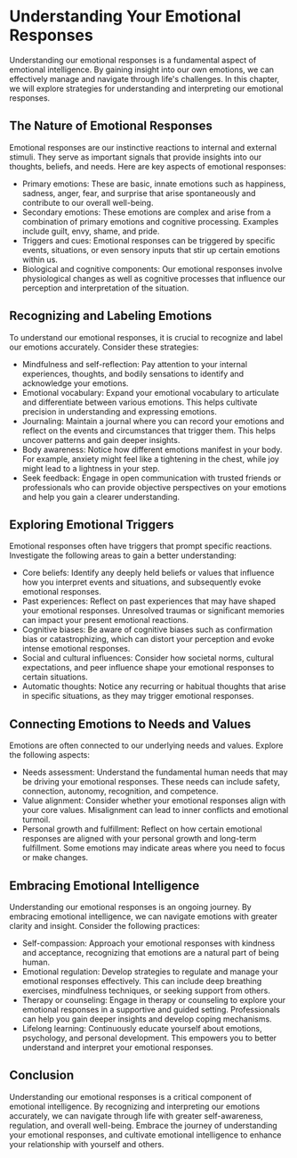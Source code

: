 Understanding Your Emotional Responses
===============================================

Understanding our emotional responses is a fundamental aspect of emotional intelligence. By gaining insight into our own emotions, we can effectively manage and navigate through life's challenges. In this chapter, we will explore strategies for understanding and interpreting our emotional responses.

The Nature of Emotional Responses
---------------------------------

Emotional responses are our instinctive reactions to internal and external stimuli. They serve as important signals that provide insights into our thoughts, beliefs, and needs. Here are key aspects of emotional responses:

* Primary emotions: These are basic, innate emotions such as happiness, sadness, anger, fear, and surprise that arise spontaneously and contribute to our overall well-being.
* Secondary emotions: These emotions are complex and arise from a combination of primary emotions and cognitive processing. Examples include guilt, envy, shame, and pride.
* Triggers and cues: Emotional responses can be triggered by specific events, situations, or even sensory inputs that stir up certain emotions within us.
* Biological and cognitive components: Our emotional responses involve physiological changes as well as cognitive processes that influence our perception and interpretation of the situation.

Recognizing and Labeling Emotions
---------------------------------

To understand our emotional responses, it is crucial to recognize and label our emotions accurately. Consider these strategies:

* Mindfulness and self-reflection: Pay attention to your internal experiences, thoughts, and bodily sensations to identify and acknowledge your emotions.
* Emotional vocabulary: Expand your emotional vocabulary to articulate and differentiate between various emotions. This helps cultivate precision in understanding and expressing emotions.
* Journaling: Maintain a journal where you can record your emotions and reflect on the events and circumstances that trigger them. This helps uncover patterns and gain deeper insights.
* Body awareness: Notice how different emotions manifest in your body. For example, anxiety might feel like a tightening in the chest, while joy might lead to a lightness in your step.
* Seek feedback: Engage in open communication with trusted friends or professionals who can provide objective perspectives on your emotions and help you gain a clearer understanding.

Exploring Emotional Triggers
----------------------------

Emotional responses often have triggers that prompt specific reactions. Investigate the following areas to gain a better understanding:

* Core beliefs: Identify any deeply held beliefs or values that influence how you interpret events and situations, and subsequently evoke emotional responses.
* Past experiences: Reflect on past experiences that may have shaped your emotional responses. Unresolved traumas or significant memories can impact your present emotional reactions.
* Cognitive biases: Be aware of cognitive biases such as confirmation bias or catastrophizing, which can distort your perception and evoke intense emotional responses.
* Social and cultural influences: Consider how societal norms, cultural expectations, and peer influence shape your emotional responses to certain situations.
* Automatic thoughts: Notice any recurring or habitual thoughts that arise in specific situations, as they may trigger emotional responses.

Connecting Emotions to Needs and Values
---------------------------------------

Emotions are often connected to our underlying needs and values. Explore the following aspects:

* Needs assessment: Understand the fundamental human needs that may be driving your emotional responses. These needs can include safety, connection, autonomy, recognition, and competence.
* Value alignment: Consider whether your emotional responses align with your core values. Misalignment can lead to inner conflicts and emotional turmoil.
* Personal growth and fulfillment: Reflect on how certain emotional responses are aligned with your personal growth and long-term fulfillment. Some emotions may indicate areas where you need to focus or make changes.

Embracing Emotional Intelligence
--------------------------------

Understanding our emotional responses is an ongoing journey. By embracing emotional intelligence, we can navigate emotions with greater clarity and insight. Consider the following practices:

* Self-compassion: Approach your emotional responses with kindness and acceptance, recognizing that emotions are a natural part of being human.
* Emotional regulation: Develop strategies to regulate and manage your emotional responses effectively. This can include deep breathing exercises, mindfulness techniques, or seeking support from others.
* Therapy or counseling: Engage in therapy or counseling to explore your emotional responses in a supportive and guided setting. Professionals can help you gain deeper insights and develop coping mechanisms.
* Lifelong learning: Continuously educate yourself about emotions, psychology, and personal development. This empowers you to better understand and interpret your emotional responses.

Conclusion
----------

Understanding our emotional responses is a critical component of emotional intelligence. By recognizing and interpreting our emotions accurately, we can navigate through life with greater self-awareness, regulation, and overall well-being. Embrace the journey of understanding your emotional responses, and cultivate emotional intelligence to enhance your relationship with yourself and others.
